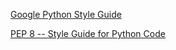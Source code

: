 [Google Python Style Guide](https://google.github.io/styleguide/pyguide.html)

[PEP 8 -- Style Guide for Python Code](https://www.python.org/dev/peps/pep-0008/)